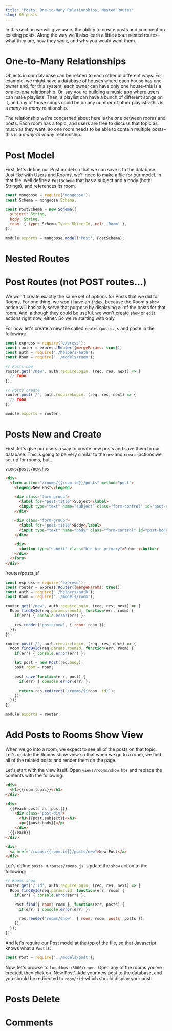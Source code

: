 ```yaml
---
title: "Posts, One-to-Many Relationships, Nested Routes"
slug: 05-posts
---
```


In this section we will give users the ability to create posts and comment on existing posts.  Along the way we'll also learn a little about nested routes–what they are, how they work, and why you would want them.

# One-to-Many Relationships

Objects in our database can be related to each other in different ways. For example, we might have a database of houses where each house has one owner and, for this system, each owner can have only one house–this is a *one-to-one* relationship.  Or, say you're building a music app where users can make playlists. Then, a playlist can have a bunch of different songs on it, and any of those songs could be on any number of other playlists–this is a *many-to-many* relationship.

The relationship we're concerned about here is the one between rooms and posts. Each room has a topic, and users are free to discuss that topic as much as they want, so one room needs to be able to contain multiple posts–this is a *many-to-many* relationship.

<!-- TODO: include schemas to demonstrate 3 options to set up in MongoDB, and introduce code for referencing other objects and finding by reference -->

# Post Model

First, let's define our Post model so that we can save it to the database.  Just like with Users and Rooms, we'll need to make a file for our model.  In that file, well define a `PostSchema` that has a subject and a body (both Strings), and references its room.

<!-- TODO: Hide solution behind fold -->

```Javascript
const mongoose = require('mongoose');
const Schema = mongoose.Schema;

const PostSchema = new Schema({
  subject: String,
  body: String,
  room: { type: Schema.Types.ObjectId, ref: 'Room' },
});

module.exports = mongoose.model('Post', PostSchema);
```

# Nested Routes

<!-- TODO: include code for nesting posts inside rooms -->

# Post Routes (__not__ POST routes...)

We won't create exactly the same set of options for Posts that we did for Rooms. For one thing, we won't have an `index`, because the Room's `show` action will basically serve that purpose by displaying all of the posts for that room.  And, although they could be useful, we won't create `show` or `edit` actions right now, either. So we're starting with only

For now, let's create a new file called `routes/posts.js` and paste in the following:

```Javascript
const express = require('express');
const router = express.Router({mergeParams: true});
const auth = require('./helpers/auth');
const Room = require('../models/room');

// Posts new
router.get('/new', auth.requireLogin, (req, res, next) => {
  // TODO
});

// Posts create
router.post('/', auth.requireLogin, (req, res, next) => {
  // TODO
})

module.exports = router;
```

# Posts New and Create

First, let's give our users a way to create new posts and save them to our database. This is going to be very similar to the `new` and `create` actions we set up for rooms, but...

<!-- TODO: set up and give code snippets, then ask students to implement -->

<!-- TODO: hide solutions behind fold -->

`views/posts/new.hbs`
```HTML
<div>
  <form action="/rooms/{{room.id}}/posts" method="post">
    <legend>New Post</legend>

    <div class="form-group">
      <label for="post-title">Subject</label>
      <input type="text" name="subject" class="form-control" id="post-subject" placeholder="Subject">
    </div>

    <div class="form-group">
      <label for="post-title">Body</label>
      <input type="text" name="body" class="form-control" id="post-body" placeholder="Body">
    </div>

    <div>
      <button type="submit" class="btn btn-primary">Submit</button>
    </div>
  </form>
</div>
```

'routes/posts.js'
```Javascript
const express = require('express');
const router = express.Router({mergeParams: true});
const auth = require('./helpers/auth');
const Room = require('../models/room');

router.get('/new', auth.requireLogin, (req, res, next) => {
  Room.findById(req.params.roomId, function(err, room) {
    if(err) { console.error(err) };

    res.render('posts/new', { room: room });
  });
});

router.post('/', auth.requireLogin, (req, res, next) => {
  Room.findById(req.params.roomId, function(err, room) {
    if(err) { console.error(err) };

    let post = new Post(req.body);
    post.room = room;

    post.save(function(err, post) {
      if(err) { console.error(err) };

      return res.redirect(`/rooms/${room._id}`);
    });
  });
})

module.exports = router;
```

# Add Posts to Rooms Show View

When we go into a room, we expect to see all of the posts on that topic.  Let's update the Rooms show view so that when we go to a room, we find all of the related posts and render them on the page.

Let's start with the view itself.  Open `views/rooms/show.hbs` and replace the contents with the following:

```HTML
<div>
  <h1>{{room.topic}}</h1>
</div>

<div>
  {{#each posts as |post|}}
    <div class="post-div">
      <h3>{{post.subject}}</h3>
      <p>{{post.body}}</p>
    </div>
  {{/each}}
</div>

<div>
  <a href="/rooms/{{room.id}}/posts/new">New Post</a>
</div>
```

<!-- TODO: walk through code.  esp:, do I need to intro or review #each? New Post link is new, also-->

Let's define `posts` in `routes/rooms.js`.  Update the `show` action to the following:

```Javascript
// Rooms show
router.get('/:id', auth.requireLogin, (req, res, next) => {
  Room.findById(req.params.id, function(err, room) {
    if(err) { console.error(err) };

    Post.find({ room: room }, function(err, posts) {
      if(err) { console.error(err) };

      res.render('rooms/show', { room: room, posts: posts });
    });
  });
});
```

And let's require our Post model at the top of the file, so that Javascript knows what a `Post` is:

```Javascript
const Post = require('../models/post');
```

<!-- TODO: walk through code -->

Now, let's browse to `localhost:3000/rooms`.  Open any of the rooms you've created, then click on 'New Post'. Add your new post to the database, and you should be redirected to `room/:id`–which should display your post.

<!-- # Partials -->
<!-- TODO: stretch/optional -->

# Posts Delete

# Comments
